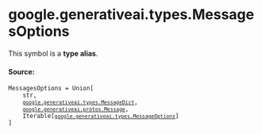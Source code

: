 <div itemscope itemtype="http://developers.google.com/ReferenceObject">
<meta itemprop="name" content="google.generativeai.types.MessagesOptions" />
<meta itemprop="path" content="Stable" />
</div>

# google.generativeai.types.MessagesOptions

<!-- Insert buttons and diff -->
This symbol is a **type alias**.



#### Source:

<pre class="devsite-click-to-copy prettyprint lang-py tfo-signature-link">
<code>MessagesOptions = Union[
    str,
    <a href="../../../google/generativeai/types/MessageDict.md"><code>google.generativeai.types.MessageDict</code></a>,
    <a href="../../../google/generativeai/protos/Message.md"><code>google.generativeai.protos.Message</code></a>,
    Iterable[<a href="../../../google/generativeai/types/MessageOptions.md"><code>google.generativeai.types.MessageOptions</code></a>]
]
</code></pre>



<!-- Placeholder for "Used in" -->

